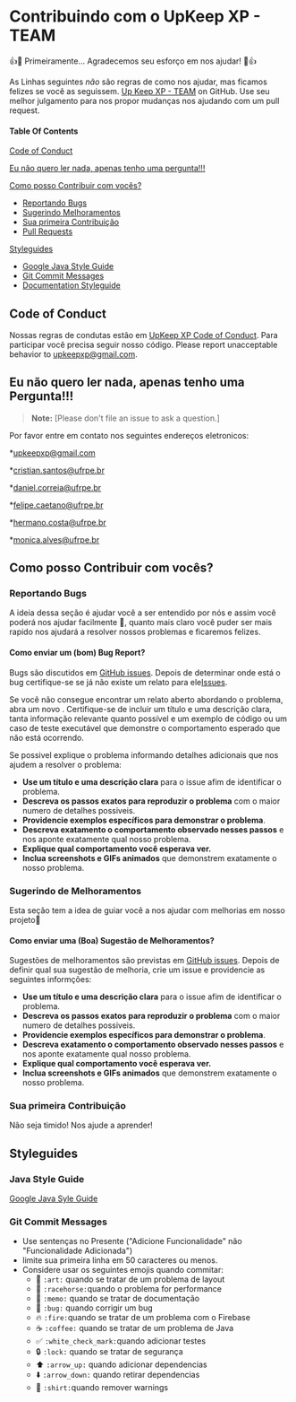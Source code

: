 # Contribuindo com o UpKeep XP - TEAM

:+1::tada: Primeiramente... Agradecemos seu esforço em nos ajudar! :tada::+1:

As Linhas seguintes *não* são regras de como nos ajudar, mas ficamos felizes se você as seguissem. [Up Keep XP - TEAM](https://github.com/upkeepxp) on GitHub.
Use seu melhor julgamento para nos propor mudanças nos ajudando com um pull request.

#### Table Of Contents

[Code of Conduct](#code-of-conduct)

[Eu não quero ler nada, apenas tenho uma pergunta!!!](#i-dont-want-to-read-this-whole-thing-i-just-have-a-question)

[Como posso Contribuir com vocês?](#how-can-i-contribute)
  * [Reportando Bugs](#reporting-bugs)
  * [Sugerindo Melhoramentos](#suggesting-enhancements)
  * [Sua primeira Contribuição](#your-first-code-contribution)
  * [Pull Requests](#pull-requests)

[Styleguides](#styleguides)
  * [Google Java Style Guide](#java-styleguide)
  * [Git Commit Messages](#git-commit-messages)
  * [Documentation Styleguide](#documentation-styleguide)

## Code of Conduct

Nossas regras de condutas estão em [UpKeep XP Code of Conduct](Code_of_Conduct.md). 
Para participar você precisa seguir nosso código.
Please report unacceptable behavior to [upkeepxp@gmail.com](mailto:upkeepxp@gmail.com).

## Eu não quero ler nada, apenas tenho uma Pergunta!!!

> **Note:** [Please don't file an issue to ask a question.]

Por favor entre em contato nos seguintes endereços eletronicos:

  *upkeepxp@gmail.com
  
  *cristian.santos@ufrpe.br
  
  *daniel.correia@ufrpe.br
  
  *felipe.caetano@ufrpe.br
  
  *hermano.costa@ufrpe.br
  
  *monica.alves@ufrpe.br


## Como posso Contribuir com vocês?

### Reportando Bugs

A ideia dessa seção é ajudar você a ser entendido por nós e assim você poderá nos ajudar facilmente :pencil:, quanto mais claro você puder ser mais rapido nos ajudará a resolver nossos problemas e ficaremos felizes.

#### Como enviar um (bom) Bug Report?

Bugs são discutidos em  [GitHub issues](https://guides.github.com/features/issues/).
Depois de determinar onde está o bug certifique-se se já não existe um relato para ele[Issues](https://github.com/upKeepXP/upKeepXP/issues).

Se você não consegue encontrar um relato aberto abordando o problema, abra um novo . Certifique-se de incluir um título e uma descrição clara, tanta informação relevante quanto possível e um exemplo de código ou um caso de teste executável que demonstre o comportamento esperado que não está ocorrendo.

Se possivel explique o problema informando detalhes adicionais que nos ajudem a resolver o problema:

* **Use um título e uma descrição clara** para o  issue afim de identificar o problema.
* **Descreva os passos exatos para reproduzir o problema** com o maior numero de detalhes possiveis.
* **Providencie exemplos específicos para demonstrar o problema**. 
* **Descreva exatamento o comportamento observado nesses passos** e nos aponte exatamente qual nosso problema.
* **Explique qual comportamento você esperava ver.**
* **Inclua screenshots e GIFs animados** que demonstrem exatamente o nosso problema.


### Sugerindo de Melhoramentos

Esta seção tem a idea de guiar você a nos ajudar com melhorias em nosso projeto:pencil: 

#### Como enviar uma (Boa) Sugestão de Melhoramentos?

Sugestões de melhoramentos são previstas em  [GitHub issues](https://guides.github.com/features/issues/). 
Depois de definir qual sua sugestão de melhoria, crie um  issue e providencie as seguintes informções:

* **Use um título e uma descrição clara** para o  issue afim de identificar o problema.
* **Descreva os passos exatos para reproduzir o problema** com o maior numero de detalhes possiveis.
* **Providencie exemplos específicos para demonstrar o problema**. 
* **Descreva exatamento o comportamento observado nesses passos** e nos aponte exatamente qual nosso problema.
* **Explique qual comportamento você esperava ver.**
* **Inclua screenshots e GIFs animados** que demonstrem exatamente o nosso problema.

### Sua primeira Contribuição

Não seja timido! Nos ajude a aprender!

## Styleguides

### Java Style Guide

[Google Java Syle Guide](UpeKeepXP/docs/Code_Style.md)


### Git Commit Messages

* Use sentenças no Presente ("Adicione Funcionalidade" não "Funcionalidade Adicionada")
* limite sua primeira linha em 50 caracteres ou menos.
* Considere usar os seguintes emojis quando commitar:
    * :art: `:art:` quando se tratar de um problema de layout
    * :racehorse: `:racehorse:`quando o problema for performance
    * :memo: `:memo:` quando se tratar de documentação
    * :bug: `:bug:` quando corrigir um bug
    * :fire: `:fire:`quando se tratar de um problema com o Firebase
    * :coffee: `:coffee:` quando se tratar de um problema de Java
    * :white_check_mark: `:white_check_mark:`quando adicionar testes
    * :lock: `:lock:` quando se tratar de segurança
    * :arrow_up: `:arrow_up:` quando adicionar dependencias
    * :arrow_down: `:arrow_down:` quando retirar dependencias
    * :shirt: `:shirt:`quando remover warnings
  
